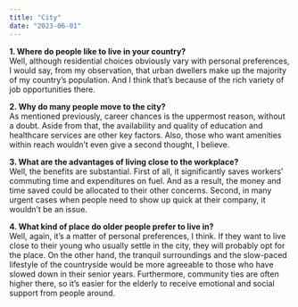 ```yaml
---
title: "City"
date: "2023-06-01"
---
```


**1\. Where do people like to live in your country?**  
Well, although residential choices obviously vary with personal preferences, I would say, from my observation, that urban dwellers make up the majority of my country’s population. And I think that’s because of the rich variety of job opportunities there.

**2\. Why do many people move to the city?**  
As mentioned previously, career chances is the uppermost reason, without a doubt. Aside from that, the availability and quality of education and healthcare services are other key factors. Also, those who want amenities within reach wouldn’t even give a second thought, I believe.

**3\. What are the advantages of living close to the workplace?**  
Well, the benefits are substantial. First of all, it significantly saves workers’ commuting time and expenditures on fuel. And as a result, the money and time saved could be allocated to their other concerns. Second, in many urgent cases when people need to show up quick at their company, it wouldn’t be an issue.

**4\. What kind of place do older people prefer to live in?**  
Well, again, it’s a matter of personal preferences, I think. If they want to live close to their young who usually settle in the city, they will probably opt for the place. On the other hand, the tranquil surroundings and the slow-paced lifestyle of the countryside would be more agreeable to those who have slowed down in their senior years. Furthermore, community ties are often higher there, so it’s easier for the elderly to receive emotional and social support from people around.
